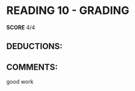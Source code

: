 READING 10 - GRADING
======================
**SCORE** 4/4

DEDUCTIONS:
-------------

COMMENTS:
------------
good work

